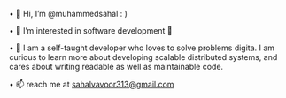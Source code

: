 
• 👋 Hi, I’m @muhammedsahal : )

• 👀 I’m interested in software development 🥳

• 🌱 I am a self-taught developer who loves to solve problems digita. I am curious to learn more 
 about developing scalable distributed systems, and cares about writing readable as well as 
 maintainable code.
 
• 📫 reach me at sahalvavoor313@gmail.com
